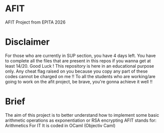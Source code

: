 # AFIT
AFIT Project from EPITA 2026

# Disclaimer
For those who are currently in SUP section, you have 4 days left. You have to complete all the files that are present in this repos if you wanna get at least 14/20. Good Luck !
This repository is here in an educational purpose only. Any cheat flag raised on you because you copy any part of these codes cannot be charged on me !!
To all the students who are working/are going to work on the afit project, be brave, you're gonna achieve it well !!

# Brief
The aim of this project is to better understand how to implement some basic arithmetic operations as exponentiation or RSA encrypting
AFIT stands for: Arithmetics For IT
It is coded in OCaml (Objectiv Caml)
